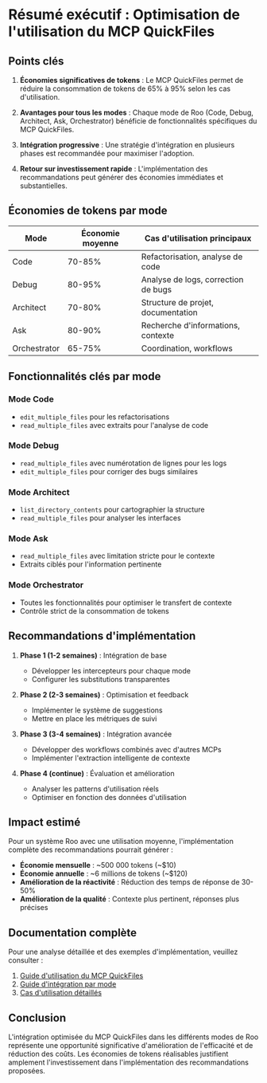 # Résumé exécutif : Optimisation de l'utilisation du MCP QuickFiles

## Points clés

1. **Économies significatives de tokens** : Le MCP QuickFiles permet de réduire la consommation de tokens de 65% à 95% selon les cas d'utilisation.

2. **Avantages pour tous les modes** : Chaque mode de Roo (Code, Debug, Architect, Ask, Orchestrator) bénéficie de fonctionnalités spécifiques du MCP QuickFiles.

3. **Intégration progressive** : Une stratégie d'intégration en plusieurs phases est recommandée pour maximiser l'adoption.

4. **Retour sur investissement rapide** : L'implémentation des recommandations peut générer des économies immédiates et substantielles.

## Économies de tokens par mode

| Mode | Économie moyenne | Cas d'utilisation principaux |
|------|-----------------|----------------------------|
| Code | 70-85% | Refactorisation, analyse de code |
| Debug | 80-95% | Analyse de logs, correction de bugs |
| Architect | 70-80% | Structure de projet, documentation |
| Ask | 80-90% | Recherche d'informations, contexte |
| Orchestrator | 65-75% | Coordination, workflows |

## Fonctionnalités clés par mode

### Mode Code
- `edit_multiple_files` pour les refactorisations
- `read_multiple_files` avec extraits pour l'analyse de code

### Mode Debug
- `read_multiple_files` avec numérotation de lignes pour les logs
- `edit_multiple_files` pour corriger des bugs similaires

### Mode Architect
- `list_directory_contents` pour cartographier la structure
- `read_multiple_files` pour analyser les interfaces

### Mode Ask
- `read_multiple_files` avec limitation stricte pour le contexte
- Extraits ciblés pour l'information pertinente

### Mode Orchestrator
- Toutes les fonctionnalités pour optimiser le transfert de contexte
- Contrôle strict de la consommation de tokens

## Recommandations d'implémentation

1. **Phase 1 (1-2 semaines)** : Intégration de base
   - Développer les intercepteurs pour chaque mode
   - Configurer les substitutions transparentes

2. **Phase 2 (2-3 semaines)** : Optimisation et feedback
   - Implémenter le système de suggestions
   - Mettre en place les métriques de suivi

3. **Phase 3 (3-4 semaines)** : Intégration avancée
   - Développer des workflows combinés avec d'autres MCPs
   - Implémenter l'extraction intelligente de contexte

4. **Phase 4 (continue)** : Évaluation et amélioration
   - Analyser les patterns d'utilisation réels
   - Optimiser en fonction des données d'utilisation

## Impact estimé

Pour un système Roo avec une utilisation moyenne, l'implémentation complète des recommandations pourrait générer :

- **Économie mensuelle** : ~500 000 tokens (~$10)
- **Économie annuelle** : ~6 millions de tokens (~$120)
- **Amélioration de la réactivité** : Réduction des temps de réponse de 30-50%
- **Amélioration de la qualité** : Contexte plus pertinent, réponses plus précises

## Documentation complète

Pour une analyse détaillée et des exemples d'implémentation, veuillez consulter :

1. [Guide d'utilisation du MCP QuickFiles](quickfiles-guide.md)
2. [Guide d'intégration par mode](quickfiles-integration.md)
3. [Cas d'utilisation détaillés](quickfiles-use-cases.md)

## Conclusion

L'intégration optimisée du MCP QuickFiles dans les différents modes de Roo représente une opportunité significative d'amélioration de l'efficacité et de réduction des coûts. Les économies de tokens réalisables justifient amplement l'investissement dans l'implémentation des recommandations proposées.